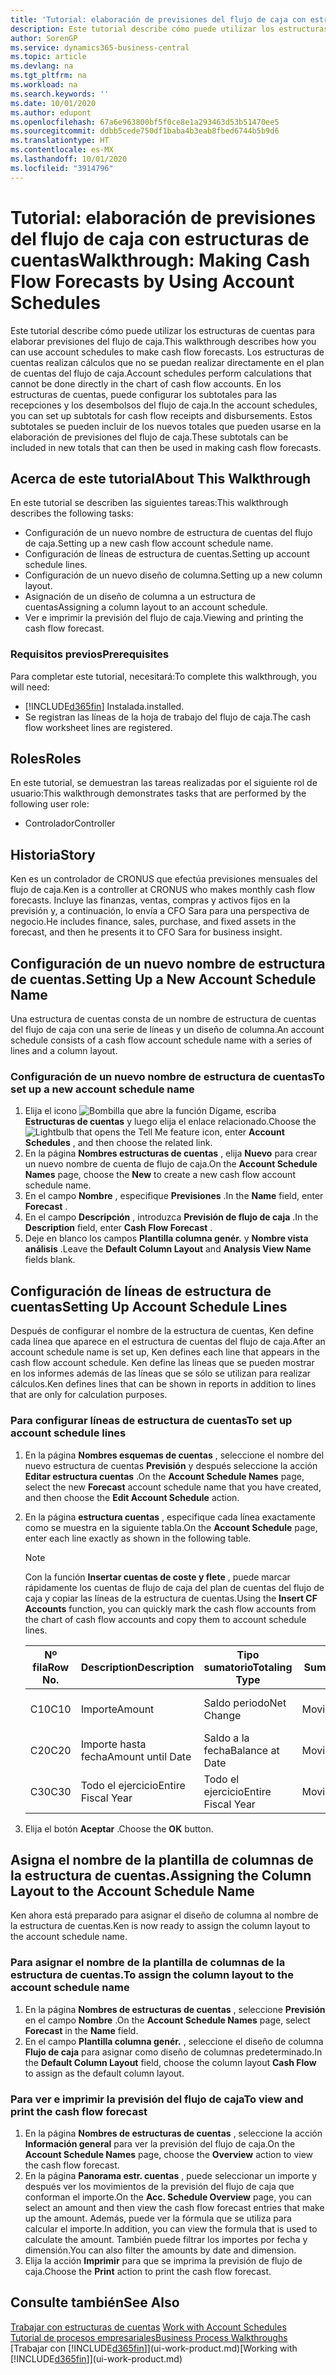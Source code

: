 ```yaml
---
title: 'Tutorial: elaboración de previsiones del flujo de caja con estructuras de cuentas | Documentos de Microsoft'
description: Este tutorial describe cómo puede utilizar los estructuras de cuentas para elaborar previsiones del flujo de caja. Los estructuras de cuentas realizan cálculos que no se puedan realizar directamente en el plan de cuentas del flujo de caja. En los estructuras de cuentas, puede configurar los subtotales para las recepciones y los desembolsos del flujo de caja. Estos subtotales se pueden incluir de los nuevos totales que pueden usarse en la elaboración de previsiones del flujo de caja.
author: SorenGP
ms.service: dynamics365-business-central
ms.topic: article
ms.devlang: na
ms.tgt_pltfrm: na
ms.workload: na
ms.search.keywords: ''
ms.date: 10/01/2020
ms.author: edupont
ms.openlocfilehash: 67a6e963800bf5f0ce8e1a293463d53b51470ee5
ms.sourcegitcommit: ddbb5cede750df1baba4b3eab8fbed6744b5b9d6
ms.translationtype: HT
ms.contentlocale: es-MX
ms.lasthandoff: 10/01/2020
ms.locfileid: "3914796"
---
```

# <a name="walkthrough-making-cash-flow-forecasts-by-using-account-schedules"></a><span data-ttu-id="9727d-106">Tutorial: elaboración de previsiones del flujo de caja con estructuras de cuentas</span><span class="sxs-lookup"><span data-stu-id="9727d-106">Walkthrough: Making Cash Flow Forecasts by Using Account Schedules</span></span>
<span data-ttu-id="9727d-107">Este tutorial describe cómo puede utilizar los estructuras de cuentas para elaborar previsiones del flujo de caja.</span><span class="sxs-lookup"><span data-stu-id="9727d-107">This walkthrough describes how you can use account schedules to make cash flow forecasts.</span></span> <span data-ttu-id="9727d-108">Los estructuras de cuentas realizan cálculos que no se puedan realizar directamente en el plan de cuentas del flujo de caja.</span><span class="sxs-lookup"><span data-stu-id="9727d-108">Account schedules perform calculations that cannot be done directly in the chart of cash flow accounts.</span></span> <span data-ttu-id="9727d-109">En los estructuras de cuentas, puede configurar los subtotales para las recepciones y los desembolsos del flujo de caja.</span><span class="sxs-lookup"><span data-stu-id="9727d-109">In the account schedules, you can set up subtotals for cash flow receipts and disbursements.</span></span> <span data-ttu-id="9727d-110">Estos subtotales se pueden incluir de los nuevos totales que pueden usarse en la elaboración de previsiones del flujo de caja.</span><span class="sxs-lookup"><span data-stu-id="9727d-110">These subtotals can be included in new totals that can then be used in making cash flow forecasts.</span></span>  

## <a name="about-this-walkthrough"></a><span data-ttu-id="9727d-111">Acerca de este tutorial</span><span class="sxs-lookup"><span data-stu-id="9727d-111">About This Walkthrough</span></span>  
<span data-ttu-id="9727d-112">En este tutorial se describen las siguientes tareas:</span><span class="sxs-lookup"><span data-stu-id="9727d-112">This walkthrough describes the following tasks:</span></span>  

- <span data-ttu-id="9727d-113">Configuración de un nuevo nombre de estructura de cuentas del flujo de caja.</span><span class="sxs-lookup"><span data-stu-id="9727d-113">Setting up a new cash flow account schedule name.</span></span>  
- <span data-ttu-id="9727d-114">Configuración de líneas de estructura de cuentas.</span><span class="sxs-lookup"><span data-stu-id="9727d-114">Setting up account schedule lines.</span></span>  
- <span data-ttu-id="9727d-115">Configuración de un nuevo diseño de columna.</span><span class="sxs-lookup"><span data-stu-id="9727d-115">Setting up a new column layout.</span></span>  
- <span data-ttu-id="9727d-116">Asignación de un diseño de columna a un estructura de cuentas</span><span class="sxs-lookup"><span data-stu-id="9727d-116">Assigning a column layout to an account schedule.</span></span>  
- <span data-ttu-id="9727d-117">Ver e imprimir la previsión del flujo de caja.</span><span class="sxs-lookup"><span data-stu-id="9727d-117">Viewing and printing the cash flow forecast.</span></span>  

### <a name="prerequisites"></a><span data-ttu-id="9727d-118">Requisitos previos</span><span class="sxs-lookup"><span data-stu-id="9727d-118">Prerequisites</span></span>  
<span data-ttu-id="9727d-119">Para completar este tutorial, necesitará:</span><span class="sxs-lookup"><span data-stu-id="9727d-119">To complete this walkthrough, you will need:</span></span>  

- [!INCLUDE[d365fin](includes/d365fin_md.md)] <span data-ttu-id="9727d-120">Instalada.</span><span class="sxs-lookup"><span data-stu-id="9727d-120">installed.</span></span>  
- <span data-ttu-id="9727d-121">Se registran las líneas de la hoja de trabajo del flujo de caja.</span><span class="sxs-lookup"><span data-stu-id="9727d-121">The cash flow worksheet lines are registered.</span></span>  

## <a name="roles"></a><span data-ttu-id="9727d-122">Roles</span><span class="sxs-lookup"><span data-stu-id="9727d-122">Roles</span></span>  
<span data-ttu-id="9727d-123">En este tutorial, se demuestran las tareas realizadas por el siguiente rol de usuario:</span><span class="sxs-lookup"><span data-stu-id="9727d-123">This walkthrough demonstrates tasks that are performed by the following user role:</span></span>  

- <span data-ttu-id="9727d-124">Controlador</span><span class="sxs-lookup"><span data-stu-id="9727d-124">Controller</span></span>  

## <a name="story"></a><span data-ttu-id="9727d-125">Historia</span><span class="sxs-lookup"><span data-stu-id="9727d-125">Story</span></span>  
<span data-ttu-id="9727d-126">Ken es un controlador de CRONUS que efectúa previsiones mensuales del flujo de caja.</span><span class="sxs-lookup"><span data-stu-id="9727d-126">Ken is a controller at CRONUS who makes monthly cash flow forecasts.</span></span> <span data-ttu-id="9727d-127">Incluye las finanzas, ventas, compras y activos fijos en la previsión y, a continuación, lo envía a CFO Sara para una perspectiva de negocio.</span><span class="sxs-lookup"><span data-stu-id="9727d-127">He includes finance, sales, purchase, and fixed assets in the forecast, and then he presents it to CFO Sara for business insight.</span></span>  

## <a name="setting-up-a-new-account-schedule-name"></a><span data-ttu-id="9727d-128">Configuración de un nuevo nombre de estructura de cuentas.</span><span class="sxs-lookup"><span data-stu-id="9727d-128">Setting Up a New Account Schedule Name</span></span>  
<span data-ttu-id="9727d-129">Una estructura de cuentas consta de un nombre de estructura de cuentas del flujo de caja con una serie de líneas y un diseño de columna.</span><span class="sxs-lookup"><span data-stu-id="9727d-129">An account schedule consists of a cash flow account schedule name with a series of lines and a column layout.</span></span>  

### <a name="to-set-up-a-new-account-schedule-name"></a><span data-ttu-id="9727d-130">Configuración de un nuevo nombre de estructura de cuentas</span><span class="sxs-lookup"><span data-stu-id="9727d-130">To set up a new account schedule name</span></span>  

1.  <span data-ttu-id="9727d-131">Elija el icono ![Bombilla que abre la función Dígame](media/ui-search/search_small.png "Dígame qué desea hacer"), escriba **Estructuras de cuentas** y luego elija el enlace relacionado.</span><span class="sxs-lookup"><span data-stu-id="9727d-131">Choose the ![Lightbulb that opens the Tell Me feature](media/ui-search/search_small.png "Tell me what you want to do") icon, enter **Account Schedules** , and then choose the related link.</span></span>  
2.  <span data-ttu-id="9727d-132">En la página **Nombres estructuras de cuentas** , elija **Nuevo** para crear un nuevo nombre de cuenta de flujo de caja.</span><span class="sxs-lookup"><span data-stu-id="9727d-132">On the **Account Schedule Names** page, choose the **New** to create a new cash flow account schedule name.</span></span>  
3.  <span data-ttu-id="9727d-133">En el campo **Nombre** , especifique **Previsiones** .</span><span class="sxs-lookup"><span data-stu-id="9727d-133">In the **Name** field, enter **Forecast** .</span></span>  
4.  <span data-ttu-id="9727d-134">En el campo **Descripción** , introduzca **Previsión de flujo de caja** .</span><span class="sxs-lookup"><span data-stu-id="9727d-134">In the **Description** field, enter **Cash Flow Forecast** .</span></span>  
5.  <span data-ttu-id="9727d-135">Deje en blanco los campos **Plantilla columna genér.** y **Nombre vista análisis** .</span><span class="sxs-lookup"><span data-stu-id="9727d-135">Leave the **Default Column Layout** and **Analysis View Name** fields blank.</span></span>  

## <a name="setting-up-account-schedule-lines"></a><span data-ttu-id="9727d-136">Configuración de líneas de estructura de cuentas</span><span class="sxs-lookup"><span data-stu-id="9727d-136">Setting Up Account Schedule Lines</span></span>  
<span data-ttu-id="9727d-137">Después de configurar el nombre de la estructura de cuentas, Ken define cada línea que aparece en el estructura de cuentas del flujo de caja.</span><span class="sxs-lookup"><span data-stu-id="9727d-137">After an account schedule name is set up, Ken defines each line that appears in the cash flow account schedule.</span></span> <span data-ttu-id="9727d-138">Ken define las líneas que se pueden mostrar en los informes además de las líneas que se sólo se utilizan para realizar cálculos.</span><span class="sxs-lookup"><span data-stu-id="9727d-138">Ken defines lines that can be shown in reports in addition to lines that are only for calculation purposes.</span></span>  

### <a name="to-set-up-account-schedule-lines"></a><span data-ttu-id="9727d-139">Para configurar líneas de estructura de cuentas</span><span class="sxs-lookup"><span data-stu-id="9727d-139">To set up account schedule lines</span></span>  

1.  <span data-ttu-id="9727d-140">En la página **Nombres esquemas de cuentas** , seleccione el nombre del nuevo estructura de cuentas **Previsión** y después seleccione la acción **Editar estructura cuentas** .</span><span class="sxs-lookup"><span data-stu-id="9727d-140">On the **Account Schedule Names** page, select the new **Forecast** account schedule name that you have created, and then choose the **Edit Account Schedule** action.</span></span>  
2.  <span data-ttu-id="9727d-141">En la página **estructura cuentas** , especifique cada línea exactamente como se muestra en la siguiente tabla.</span><span class="sxs-lookup"><span data-stu-id="9727d-141">On the **Account Schedule** page, enter each line exactly as shown in the following table.</span></span>  

    > [!NOTE]  
    >  <span data-ttu-id="9727d-142">Con la función **Insertar cuentas de coste y flete** , puede marcar rápidamente los cuentas de flujo de caja del plan de cuentas del flujo de caja y copiar las líneas de la estructura de cuentas.</span><span class="sxs-lookup"><span data-stu-id="9727d-142">Using the **Insert CF Accounts** function, you can quickly mark the cash flow accounts from the chart of cash flow accounts and copy them to account schedule lines.</span></span>  

    |<span data-ttu-id="9727d-143">Nº fila</span><span class="sxs-lookup"><span data-stu-id="9727d-143">Row No.</span></span>|<span data-ttu-id="9727d-144">Description</span><span class="sxs-lookup"><span data-stu-id="9727d-144">Description</span></span>|<span data-ttu-id="9727d-145">Tipo sumatorio</span><span class="sxs-lookup"><span data-stu-id="9727d-145">Totaling Type</span></span>|<span data-ttu-id="9727d-146">Sumatorio</span><span class="sxs-lookup"><span data-stu-id="9727d-146">Totaling</span></span>|<span data-ttu-id="9727d-147">Tipo fila</span><span class="sxs-lookup"><span data-stu-id="9727d-147">Row Type</span></span>|<span data-ttu-id="9727d-148">Tipo importe</span><span class="sxs-lookup"><span data-stu-id="9727d-148">Amount Type</span></span>|<span data-ttu-id="9727d-149">Mostrar</span><span class="sxs-lookup"><span data-stu-id="9727d-149">Show</span></span>|  
    |-------|-----------|-------------|--------|--------|-----------|----|
    |<span data-ttu-id="9727d-150">C10</span><span class="sxs-lookup"><span data-stu-id="9727d-150">C10</span></span>|<span data-ttu-id="9727d-151">Importe</span><span class="sxs-lookup"><span data-stu-id="9727d-151">Amount</span></span>|<span data-ttu-id="9727d-152">Saldo periodo</span><span class="sxs-lookup"><span data-stu-id="9727d-152">Net Change</span></span>|<span data-ttu-id="9727d-153">Movimientos</span><span class="sxs-lookup"><span data-stu-id="9727d-153">Entries</span></span>|<span data-ttu-id="9727d-154">Importe neto</span><span class="sxs-lookup"><span data-stu-id="9727d-154">Net Amount</span></span>|<span data-ttu-id="9727d-155">Siempre</span><span class="sxs-lookup"><span data-stu-id="9727d-155">Always</span></span>|  
    |<span data-ttu-id="9727d-156">C20</span><span class="sxs-lookup"><span data-stu-id="9727d-156">C20</span></span>|<span data-ttu-id="9727d-157">Importe hasta fecha</span><span class="sxs-lookup"><span data-stu-id="9727d-157">Amount until Date</span></span>|<span data-ttu-id="9727d-158">Saldo a la fecha</span><span class="sxs-lookup"><span data-stu-id="9727d-158">Balance at Date</span></span>|<span data-ttu-id="9727d-159">Movimientos</span><span class="sxs-lookup"><span data-stu-id="9727d-159">Entries</span></span>|<span data-ttu-id="9727d-160">Importe neto</span><span class="sxs-lookup"><span data-stu-id="9727d-160">Net Amount</span></span>|<span data-ttu-id="9727d-161">Siempre</span><span class="sxs-lookup"><span data-stu-id="9727d-161">Always</span></span>|  
    |<span data-ttu-id="9727d-162">C30</span><span class="sxs-lookup"><span data-stu-id="9727d-162">C30</span></span>|<span data-ttu-id="9727d-163">Todo el ejercicio</span><span class="sxs-lookup"><span data-stu-id="9727d-163">Entire Fiscal Year</span></span>|<span data-ttu-id="9727d-164">Todo el ejercicio</span><span class="sxs-lookup"><span data-stu-id="9727d-164">Entire Fiscal Year</span></span>|<span data-ttu-id="9727d-165">Movimientos</span><span class="sxs-lookup"><span data-stu-id="9727d-165">Entries</span></span>|<span data-ttu-id="9727d-166">Importe neto</span><span class="sxs-lookup"><span data-stu-id="9727d-166">Net Amount</span></span>|<span data-ttu-id="9727d-167">Siempre</span><span class="sxs-lookup"><span data-stu-id="9727d-167">Always</span></span>|  

4.  <span data-ttu-id="9727d-168">Elija el botón **Aceptar** .</span><span class="sxs-lookup"><span data-stu-id="9727d-168">Choose the **OK** button.</span></span>  

## <a name="assigning-the-column-layout-to-the-account-schedule-name"></a><span data-ttu-id="9727d-169">Asigna el nombre de la plantilla de columnas de la estructura de cuentas.</span><span class="sxs-lookup"><span data-stu-id="9727d-169">Assigning the Column Layout to the Account Schedule Name</span></span>  
<span data-ttu-id="9727d-170">Ken ahora está preparado para asignar el diseño de columna al nombre de la estructura de cuentas.</span><span class="sxs-lookup"><span data-stu-id="9727d-170">Ken is now ready to assign the column layout to the account schedule name.</span></span>  

### <a name="to-assign-the-column-layout-to-the-account-schedule-name"></a><span data-ttu-id="9727d-171">Para asignar el nombre de la plantilla de columnas de la estructura de cuentas.</span><span class="sxs-lookup"><span data-stu-id="9727d-171">To assign the column layout to the account schedule name</span></span>  

1.  <span data-ttu-id="9727d-172">En la página **Nombres de estructuras de cuentas** , seleccione **Previsión** en el campo **Nombre** .</span><span class="sxs-lookup"><span data-stu-id="9727d-172">On the **Account Schedule Names** page, select **Forecast** in the **Name** field.</span></span>  
2.  <span data-ttu-id="9727d-173">En el campo **Plantilla columna genér.** , seleccione el diseño de columna **Flujo de caja** para asignar como diseño de columnas predeterminado.</span><span class="sxs-lookup"><span data-stu-id="9727d-173">In the **Default Column Layout** field, choose the column layout **Cash Flow** to assign as the default column layout.</span></span>  

### <a name="to-view-and-print-the-cash-flow-forecast"></a><span data-ttu-id="9727d-174">Para ver e imprimir la previsión del flujo de caja</span><span class="sxs-lookup"><span data-stu-id="9727d-174">To view and print the cash flow forecast</span></span>  
1.  <span data-ttu-id="9727d-175">En la página **Nombres de estructuras de cuentas** , seleccione la acción **Información general** para ver la previsión del flujo de caja.</span><span class="sxs-lookup"><span data-stu-id="9727d-175">On the **Account Schedule Names** page, choose the **Overview** action to view the cash flow forecast.</span></span>  
2.  <span data-ttu-id="9727d-176">En la página **Panorama estr. cuentas** , puede seleccionar un importe y después ver los movimientos de la previsión del flujo de caja que conforman el importe.</span><span class="sxs-lookup"><span data-stu-id="9727d-176">On the **Acc. Schedule Overview** page, you can select an amount and then view the cash flow forecast entries that make up the amount.</span></span> <span data-ttu-id="9727d-177">Además, puede ver la fórmula que se utiliza para calcular el importe.</span><span class="sxs-lookup"><span data-stu-id="9727d-177">In addition, you can view the formula that is used to calculate the amount.</span></span> <span data-ttu-id="9727d-178">También puede filtrar los importes por fecha y dimensión.</span><span class="sxs-lookup"><span data-stu-id="9727d-178">You can also filter the amounts by date and dimension.</span></span>  
3.  <span data-ttu-id="9727d-179">Elija la acción **Imprimir** para que se imprima la previsión de flujo de caja.</span><span class="sxs-lookup"><span data-stu-id="9727d-179">Choose the **Print** action to print the cash flow forecast.</span></span>  

## <a name="see-also"></a><span data-ttu-id="9727d-180">Consulte también</span><span class="sxs-lookup"><span data-stu-id="9727d-180">See Also</span></span>  
 <span data-ttu-id="9727d-181">[Trabajar con estructuras de cuentas](bi-how-work-account-schedule.md) </span><span class="sxs-lookup"><span data-stu-id="9727d-181">[Work with Account Schedules](bi-how-work-account-schedule.md) </span></span>  
 [<span data-ttu-id="9727d-182">Tutorial de procesos empresariales</span><span class="sxs-lookup"><span data-stu-id="9727d-182">Business Process Walkthroughs</span></span>](walkthrough-business-process-walkthroughs.md)  
 <span data-ttu-id="9727d-183">[Trabajar con [!INCLUDE[d365fin](includes/d365fin_md.md)]](ui-work-product.md)</span><span class="sxs-lookup"><span data-stu-id="9727d-183">[Working with [!INCLUDE[d365fin](includes/d365fin_md.md)]](ui-work-product.md)</span></span>
